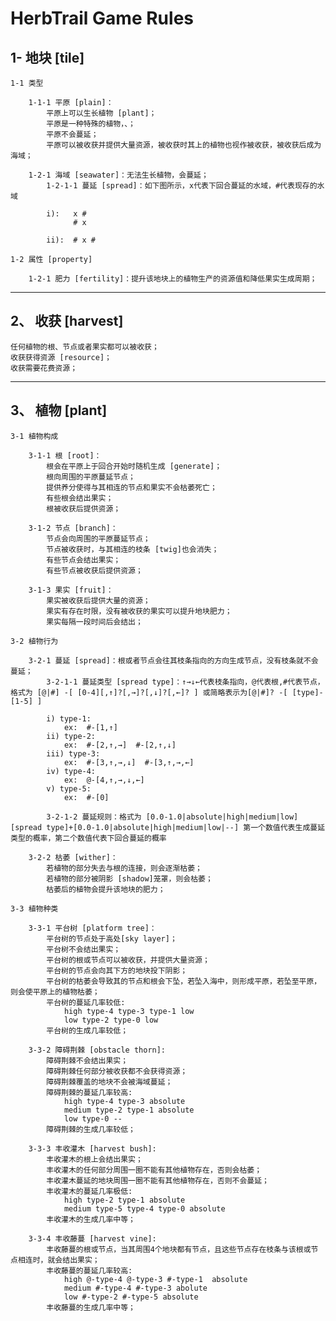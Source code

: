 # HerbTrail Game Rules

## 1- 地块 [tile]

    1-1 类型 

        1-1-1 平原 [plain]：
            平原上可以生长植物 [plant]；
            平原是一种特殊的植物，、；
            平原不会蔓延；
            平原可以被收获并提供大量资源，被收获时其上的植物也视作被收获，被收获后成为海域；

        1-2-1 海域 [seawater]：无法生长植物，会蔓延；
            1-2-1-1 蔓延 [spread]：如下图所示，x代表下回合蔓延的水域，#代表现存的水域

            i):   x #
                  # x
              
            ii):  # x #

    1-2 属性 [property]

        1-2-1 肥力 [fertility]：提升该地块上的植物生产的资源值和降低果实生成周期；

        
***
## 2、 收获 [harvest]

    任何植物的根、节点或者果实都可以被收获；
    收获获得资源 [resource]；
    收获需要花费资源；
***
## 3、 植物 [plant]

    3-1 植物构成

        3-1-1 根 [root]：
            根会在平原上于回合开始时随机生成 [generate]；
            根向周围的平原蔓延节点；
            提供养分使得与其相连的节点和果实不会枯萎死亡；
            有些根会结出果实；
            根被收获后提供资源；

        3-1-2 节点 [branch]：
            节点会向周围的平原蔓延节点；
            节点被收获时，与其相连的枝条 [twig]也会消失；
            有些节点会结出果实；
            有些节点被收获后提供资源；

        3-1-3 果实 [fruit]：
            果实被收获后提供大量的资源；
            果实有存在时限，没有被收获的果实可以提升地块肥力；
            果实每隔一段时间后会结出；
        
    3-2 植物行为

        3-2-1 蔓延 [spread]：根或者节点会往其枝条指向的方向生成节点，没有枝条就不会蔓延；
            3-2-1-1 蔓延类型 [spread type]：↑→↓←代表枝条指向，@代表根,#代表节点，格式为 [@|#] -[ [0-4][,↑]?[,→]?[,↓]?[,←]? ] 或简略表示为[@|#]? -[ [type]-[1-5] ]

            i) type-1:
                ex:  #-[1,↑]
            ii) type-2:
                ex:  #-[2,↑,→]  #-[2,↑,↓]
            iii) type-3:
                ex:  #-[3,↑,→,↓]  #-[3,↑,→,←]
            iv) type-4:
                ex:  @-[4,↑,→,↓,←]
            v) type-5:
                ex:  #-[0]

            3-2-1-2 蔓延规则：格式为 [0.0-1.0|absolute|high|medium|low][spread type]+[0.0-1.0|absolute|high|medium|low|--] 第一个数值代表生成蔓延类型的概率，第二个数值代表下回合蔓延的概率 

        3-2-2 枯萎 [wither]：
            若植物的部分失去与根的连接，则会逐渐枯萎；
            若植物的部分被阴影 [shadow]笼罩，则会枯萎；
            枯萎后的植物会提升该地块的肥力；
    
    3-3 植物种类

        3-3-1 平台树 [platform tree]：
            平台树的节点处于高处[sky layer]；
            平台树不会结出果实；
            平台树的根或节点可以被收获，并提供大量资源；
            平台树的节点会向其下方的地块投下阴影；
            平台树的枯萎会导致其的节点和根会下坠，若坠入海中，则形成平原，若坠至平原，则会使平原上的植物枯萎；
            平台树的蔓延几率较低:
                high type-4 type-3 type-1 low
                low type-2 type-0 low
            平台树的生成几率较低；
            
        3-3-2 障碍荆棘 [obstacle thorn]:
            障碍荆棘不会结出果实；
            障碍荆棘任何部分被收获都不会获得资源；
            障碍荆棘覆盖的地块不会被海域蔓延；
            障碍荆棘的蔓延几率较高:
                high type-4 type-3 absolute
                medium type-2 type-1 absolute
                low type-0 --
            障碍荆棘的生成几率较低；

        3-3-3 丰收灌木 [harvest bush]:
            丰收灌木的根上会结出果实；
            丰收灌木的任何部分周围一圈不能有其他植物存在，否则会枯萎；
            丰收灌木蔓延的地块周围一圈不能有其他植物存在，否则不会蔓延；
            丰收灌木的蔓延几率极低:
                high type-2 type-1 absolute
                medium type-5 type-4 type-0 absolute
            丰收灌木的生成几率中等；

        3-3-4 丰收藤蔓 [harvest vine]:
            丰收藤蔓的根或节点，当其周围4个地块都有节点，且这些节点存在枝条与该根或节点相连时，就会结出果实；
            丰收藤蔓的蔓延几率较高:
                high @-type-4 @-type-3 #-type-1  absolute
                medium #-type-4 #-type-3 abolute
                low #-type-2 #-type-5 absolute              
            丰收藤蔓的生成几率中等； 
